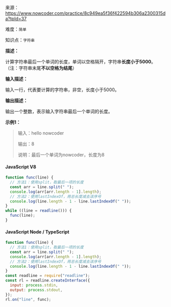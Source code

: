 来源：<https://www.nowcoder.com/practice/8c949ea5f36f422594b306a2300315da?tpId=37>

难度：`简单`

知识点：`字符串`

**描述：**

计算字符串最后一个单词的长度，单词以空格隔开，字符串**长度小于5000**。（注：字符串末尾**不以空格为结尾**）

**输入描述：**

输入一行，代表要计算的字符串，非空，长度小于5000。

**输出描述：**

输出一个整数，表示输入字符串最后一个单词的长度。

**示例1：**

> 输入：hello nowcoder
>
> 输出：8
>
> 说明：最后一个单词为nowcoder，长度为8

<!-- tabs:start -->

#### **JavaScript V8**

```javascript
function func(line) {
  // 方法1：使用split，取最后一项的长度
  const arr = line.split(" ");
  console.log(arr[arr.length - 1].length);
  // 方法2：使用lastIndexOf，用总长度减去该序号
  console.log(line.length - 1 - line.lastIndexOf(" "));
}
while ((line = readline())) {
  func(line);
}
```

#### **JavaScript Node / TypeScript**

```javascript
function func(line) {
  // 方法1：使用split，取最后一项的长度
  const arr = line.split(" ");
  console.log(arr[arr.length - 1].length);
  // 方法2：使用lastIndexOf，用总长度减去该序号
  console.log(line.length - 1 - line.lastIndexOf(" "));
}
const readline = require("readline");
const rl = readline.createInterface({
  input: process.stdin,
  output: process.stdout,
});
rl.on("line", func);
```

<!-- tabs:end -->

